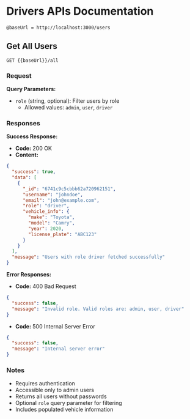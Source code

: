 # Drivers APIs Documentation

`@baseUrl = http://localhost:3000/users`

## Get All Users 
`GET {{baseUrl}}/all`

### Request
**Query Parameters:**
- `role` (string, optional): Filter users by role
  - Allowed values: `admin`, `user`, `driver`

### Responses

**Success Response:** 
- **Code:** 200 OK
- **Content:** 
```json
{
  "success": true,
  "data": [
    {
      "_id": "6741c9c5cbbb62a720962151",
      "username": "johndoe",
      "email": "john@example.com",
      "role": "driver",
      "vehicle_info": {
        "make": "Toyota",
        "model": "Camry",
        "year": 2020,
        "license_plate": "ABC123"
      }
    }
  ],
  "message": "Users with role driver fetched successfully"
}
```

**Error Responses:**
- **Code:** 400 Bad Request
```json
{
  "success": false,
  "message": "Invalid role. Valid roles are: admin, user, driver"
}
```

- **Code:** 500 Internal Server Error
```json
{
  "success": false,
  "message": "Internal server error"
}
```

### Notes
- Requires authentication
- Accessible only to admin users
- Returns all users without passwords
- Optional `role` query parameter for filtering
- Includes populated vehicle information